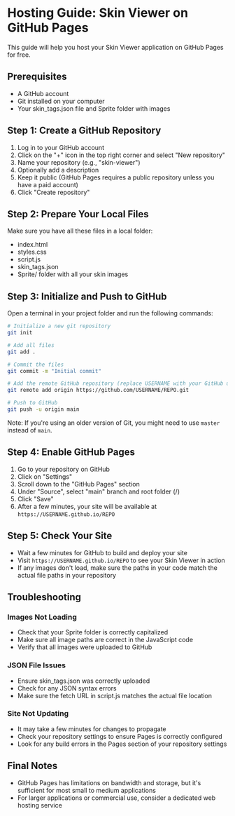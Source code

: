 # Hosting Guide: Skin Viewer on GitHub Pages

This guide will help you host your Skin Viewer application on GitHub Pages for free.

## Prerequisites

- A GitHub account
- Git installed on your computer
- Your skin_tags.json file and Sprite folder with images

## Step 1: Create a GitHub Repository

1. Log in to your GitHub account
2. Click on the "+" icon in the top right corner and select "New repository"
3. Name your repository (e.g., "skin-viewer")
4. Optionally add a description
5. Keep it public (GitHub Pages requires a public repository unless you have a paid account)
6. Click "Create repository"

## Step 2: Prepare Your Local Files

Make sure you have all these files in a local folder:
- index.html
- styles.css
- script.js
- skin_tags.json 
- Sprite/ folder with all your skin images

## Step 3: Initialize and Push to GitHub

Open a terminal in your project folder and run the following commands:

```bash
# Initialize a new git repository
git init

# Add all files
git add .

# Commit the files
git commit -m "Initial commit"

# Add the remote GitHub repository (replace USERNAME with your GitHub username and REPO with your repository name)
git remote add origin https://github.com/USERNAME/REPO.git

# Push to GitHub
git push -u origin main
```

Note: If you're using an older version of Git, you might need to use `master` instead of `main`.

## Step 4: Enable GitHub Pages

1. Go to your repository on GitHub
2. Click on "Settings"
3. Scroll down to the "GitHub Pages" section
4. Under "Source", select "main" branch and root folder (/)
5. Click "Save"
6. After a few minutes, your site will be available at `https://USERNAME.github.io/REPO`

## Step 5: Check Your Site

- Wait a few minutes for GitHub to build and deploy your site
- Visit `https://USERNAME.github.io/REPO` to see your Skin Viewer in action
- If any images don't load, make sure the paths in your code match the actual file paths in your repository

## Troubleshooting

### Images Not Loading
- Check that your Sprite folder is correctly capitalized
- Make sure all image paths are correct in the JavaScript code
- Verify that all images were uploaded to GitHub

### JSON File Issues
- Ensure skin_tags.json was correctly uploaded
- Check for any JSON syntax errors
- Make sure the fetch URL in script.js matches the actual file location

### Site Not Updating
- It may take a few minutes for changes to propagate
- Check your repository settings to ensure Pages is correctly configured
- Look for any build errors in the Pages section of your repository settings

## Final Notes

- GitHub Pages has limitations on bandwidth and storage, but it's sufficient for most small to medium applications
- For larger applications or commercial use, consider a dedicated web hosting service 